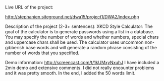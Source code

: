 
Live URL of the project:

http://stephanien.siteground.net/dwa15/project1/DWA2/index.php

Description of the project (2-3+ sentences):
XKCD Style Calculator:
The goal of the calculator is to generate passwords using a list in a database. You may specify the number of words and whether numbers, special chars and uppercase chars shall be used. The calculator uses uncommon non-gibberish base words and will generate a random phrase consisting of the number of words that you specified. 


Demo information: http://screencast.com/t/1kUMxyNxuhJ
I have included a 2min demo and extensive comments. I did not really encounter problems and it was pretty smooth. In the end, I added the 50 words limit.

